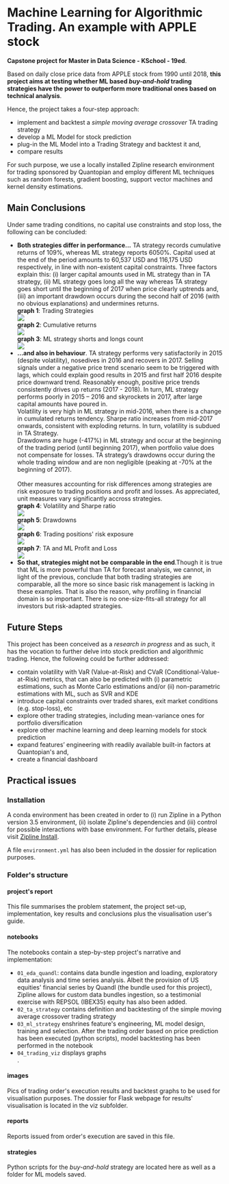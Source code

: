# Machine Learning for Algorithmic Trading. An example with APPLE stock

**Capstone project for Master in Data Science - KSchool - 19ed**.<br>

Based on daily close price data from APPLE stock from 1990 until 2018, **this project aims at testing whether ML based <i>buy-and-hold</i> trading strategies have the power to outperform more traditional ones based on technical analysis**. <br>

Hence, the project takes a four-step approach:
<ul>
    <li>implement and backtest a <i>simple moving average crossover</i> TA trading strategy</li>
    <li>develop a ML Model for stock prediction</li>
    <li>plug-in the ML Model into a Trading Strategy and backtest it and,</li>
    <li>compare results</li>
</ul>

For such purpose, we use a locally installed Zipline research environment for trading sponsored by Quantopian and employ different ML techniques such as random forests, gradient boosting, support vector machines and kernel density estimations.<br>



## Main Conclusions
Under same trading conditions, no capital use constraints and stop loss, the following can be concluded:
<ul>
    <li><b>Both strategies differ in performance...</b> TA strategy records cumulative returns of 109%, whereas ML strategy reports 6050%. Capital used at the end of the period amounts to 60,537 USD and 116,175 USD respectively, in line with non-existent capital constraints. Three factors explain this: (i) larger capital amounts used in ML strategy than in TA strategy, (ii) ML strategy goes long all the way whereas TA strategy goes short until the beginning of 2017 when price clearly uptrends and, (iii) an important drawdown occurs during the second half of 2016 (with no obvious explanations) and undermines returns.</li>
    <b>graph 1</b>: Trading Strategies<br>
    <img src="images/viz/readme/strategies.png"><br>
    <b>graph 2</b>: Cumulative returns<br>
    <img src="images/viz/readme/cumulative_returns.png"><br>
    <b>graph 3</b>: ML strategy shorts and longs count<br>
    <img src="images/viz/readme/shorts_longs.png"><br>
    <li><b>...and also in behaviour</b>. TA strategy performs very satisfactorily in 2015 (despite volatility), nosedives in 2016 and recovers in 2017. Selling signals under a negative price trend scenario seem to be triggered with lags, which could explain good results in 2015 and first half 2016 despite price downward trend. Reasonably enough, positive price trends consistently drives up returns (2017 - 2018). In turn, ML strategy performs poorly in 2015 – 2016 and skyrockets in 2017, after large capital amounts have poured in.<br>
Volatility is very high in ML strategy in mid-2016, when there is a change in cumulated returns tendency. Sharpe ratio increases from mid-2017 onwards, consistent with exploding returns. In turn, volatility is subdued in TA Strategy.<br>
Drawdowns are huge (-417%) in ML strategy and occur at the beginning of the trading period (until beginning 2017), when portfolio value does not compensate for losses. TA strategy’s drawdowns occur during the whole trading window and are non negligible (peaking at -70% at the beginning of 2017).</li><br>
Other measures accounting for risk differences among strategies are risk exposure to trading positions and profit and losses. As appreciated, unit measures vary significantly accross strategies.<br>
    <b>graph 4</b>: Volatility and Sharpe ratio<br>
    <img src="images/viz/readme/rolling_volatility.png"><br>
    <b>graph 5</b>: Drawdowns<br>
    <img src="images/viz/readme/drawdowns.png"><br>
    <b>graph 6</b>: Trading positions' risk exposure<br>
    <img src="images/viz/readme/risk_exposure.png"><br>
    <b>graph 7</b>: TA and ML Profit and Loss<br>
    <img src="images/viz/readme/PnL.png"></li>
    <li><b>So that, strategies might not be comparable in the end</b>.Though it is true that ML is more powerful than TA for forecast analysis, we cannot, in light of the previous, conclude that both trading strategies are comparable, all the more so since basic risk management is lacking in these examples. That is also the reason, why profiling in financial domain is so important. There is no one-size-fits-all strategy for all investors but risk-adapted strategies.</li>

</ul>


## Future Steps
This project has been conceived as a <i>research in progress</i> and as such, it has the vocation to further delve into stock prediction and algorithmic trading. Hence, the following could be further addressed:<br>

<ul>
    <li>contain volatility with VaR (Value-at-Risk) and CVaR (Conditional-Value-at-Risk) metrics, that can also be predicted with (i) parametric estimations, such as Monte Carlo estimations and/or (ii) non-parametric estimations with ML, such as SVR and KDE</li>
    <li>introduce capital constraints over traded shares, exit market conditions (e.g. stop-loss), etc</li>
    <li>explore other trading strategies, including mean-variance ones for portfolio diversification</li>
    <li>explore other machine learning and deep learning models for stock prediction</li>
    <li>expand features’ engineering  with readily available built-in factors at Quantopian's and,</li>
    <li>create a financial dashboard</li>
</ul>





## Practical issues
### Installation

A conda environment has been created in order to (i) run Zipline in a Python version 3.5 environment, (ii) isolate Zipline's dependencies and (iii) control for possible interactions with base environment. For further details, please visit [Zipline Install](https://www.zipline.io/install.html).<br>

A file `environment.yml` has also been included in the dossier for replication purposes.<br>



### Folder's structure
#### project's report
This file summarises the problem statement, the project set-up, implementation, key results and conclusions plus the visualisation user's guide.<br>

#### notebooks
The notebooks contain a step-by-step project's narrative and implementation:
<ul>
    <li><code>01_eda_quandl</code>: contains data bundle ingestion and loading, exploratory data analysis and time series analysis. Albeit the provision of US equities' financial series by Quandl (the bundle used for this project), Zipline allows for custom data bundles ingestion, so a testimonial exercise with REPSOL (IBEX35) equity has also been added.</li>
    <li><code>02_ta_strategy</code> contains definition and backtesting of the simple moving average crossover trading strategy</li>
    <li><code>03_ml_strategy</code> enshrines feature's engineering, ML model design, training and selection. After the trading order based on price prediction has been executed (python scripts), model backtesting has been performed in the notebook</li>
    <li><code>04_trading_viz</code> displays graphs</li>.
</ul>

#### images
Pics of trading order's execution results and backtest graphs to be used for visualisation purposes. The dossier for Flask webpage for results' visualisation is located in the viz subfolder.<br>

#### reports
Reports issued from order's execution are saved in this file.<br>

#### strategies
Python scripts for the *buy-and-hold* strategy are located here as well as a folder for ML models saved.<br>
